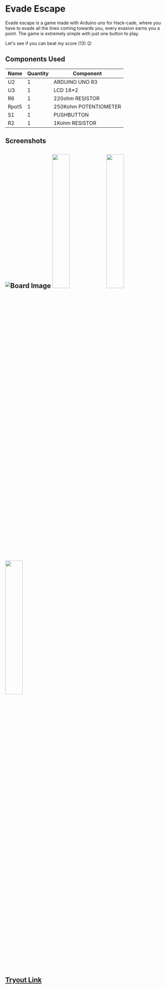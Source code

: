 # Evade Escape

Evade escape is a game made with Arduino uno for Hack-cade, where you have to evade all the lines coming towards you, every evasion earns you a point. The game is extremely simple with just one button to play.

Let's see if you can beat my score (13) 😉

## Components Used
| Name  	| Quantity 	| Component             	|
|-------	|----------	|-----------------------	|
| U2    	| 1        	| ARDUINO UNO R3        	|
| U3    	| 1        	| LCD 16*2              	|
| R6    	| 1        	| 220ohm RESISTOR       	|
| Rpot5 	| 1        	| 250Kohm POTENTIOMETER 	|
| S1    	| 1        	| PUSHBUTTON            	|
| R2    	| 1        	| 1Kohm RESISTOR        	|

## Screenshots
![Board Image](https://i.ibb.co/28xg1C2/Board-Screen-Shot.png)
<img width="33%" src="https://i.ibb.co/mbrYWs9/s1.png"/>
<img width="33%" src="https://i.ibb.co/59vsKkY/s2.png"/>
<img width="33%" src="https://i.ibb.co/T8mxG5C/s3.png"/>
--

## <a target="_blank" href="https://www.tinkercad.com/things/kb1inujt5dI-escapeevade">Tryout Link</a>
